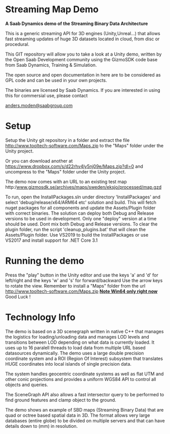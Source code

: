 Streaming Map Demo
==================

<B>A Saab Dynamics demo of the Streaming Binary Data Architecture</B>

This is a generic streaming API for 3D engines (Unity,Unreal...) that allows fast streaming updates of huge 3D datasets located in cloud, from disc or procedural.

This GIT repository will allow you to take a look at a Unity demo, written by the Open Saab Development community using the GizmoSDK code base from Saab Dynamics, Training & Simulation.

The open source and open documentation in here are to be considered as GPL code and can be used in your own projects.

The binaries are licensed by Saab Dynamics. If you are interested in using this for commersial use, please contact 

anders.moden@saabgroup.com




Setup
=====

Setup the Unity git repository in a folder and extract the file http://www.tooltech-software.com/Maps.zip to the "Maps" folder under the Unity project.

Or you can download another at https://www.dropbox.com/s/d22rhv4ly5nj09e/Maps.zip?dl=0 and uncompress to the "Maps" folder under the Unity project.

The demo now comes with an URL to an existing test map http:/www.gizmosdk.se/archives/maps/sweden/eksjo/processed/map.gzd

To run, open the InstallPackages.sln under directory 'InstallPackages' and select 'debug/release/x64/ARM64 etc' solution and build. This will fetch nuget packages for all components and update the Assets/Plugin folder with correct binaries. The solution can deploy both Debug and Release versions to be used in development. Only one "deploy" version at a time should be used. Dont mix both Debug and Release versions. To clear the plugin folder, run the script 'cleanup_plugins.bat' that will clean the Assets/Plugin folder. Use VS2019 to build the InstallPackages or use VS2017 and install support for .NET Core 3.1


Running the demo
================

Press the "play" button in the Unity editor and use the keys 'a' and 'd' for left/right and the keys 'w' and 's' for forward/backward
Use the arrow keys to rotate the view. Remember to install a "Maps" folder from the url http://www.tooltech-software.com/Maps.zip
<b><u>Note Win64 only right now</u></b>
Good Luck !


Technology Info
===============

The demo is based on a 3D scenegraph written in native C++ that manages the logistics for loading/unloading data and manages LOD levels and transitions between LOD depending on what data is currently loaded. It uses up to 16 paralell threads to load data from multiple URL based datasources dynamically.
The demo uses a large double precision coordinate system and a ROI (Region Of Interest) subsystem that translates HUGE coordinates into local islands of single precision data. 

The system handles geocentric coordinate systems as well as flat UTM and other conic projections and provides a uniform WGS84 API to control all objects and queries.

The SceneGraph API also allows a fast intersector query to be performed to find ground features and clamp object to the ground.

The demo shows an example of SBD maps (Streaming Binary Data) that are quad or octree based spatial data in 3D. The format allows very large databases (entire globe) to be divided on multiple servers and that can have details down to (mm) in resolution.
